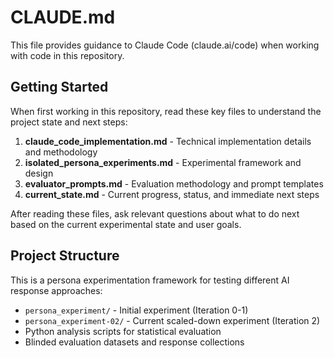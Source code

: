 # CLAUDE.md

This file provides guidance to Claude Code (claude.ai/code) when working with code in this repository.

## Getting Started

When first working in this repository, read these key files to understand the project state and next steps:

1. **claude_code_implementation.md** - Technical implementation details and methodology
2. **isolated_persona_experiments.md** - Experimental framework and design
3. **evaluator_prompts.md** - Evaluation methodology and prompt templates
4. **current_state.md** - Current progress, status, and immediate next steps

After reading these files, ask relevant questions about what to do next based on the current experimental state and user goals.

## Project Structure

This is a persona experimentation framework for testing different AI response approaches:
- `persona_experiment/` - Initial experiment (Iteration 0-1)  
- `persona_experiment-02/` - Current scaled-down experiment (Iteration 2)
- Python analysis scripts for statistical evaluation
- Blinded evaluation datasets and response collections